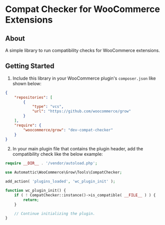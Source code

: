 # Compat Checker for WooCommerce Extensions

## About

A simple library to run compatibility checks for WooCommerce extensions.

## Getting Started

1. Include this library in your WooCommerce plugin's `composer.json` like shown below:

```json
{
    "repositories": [
        {
            "type": "vcs",
            "url": "https://github.com/woocommerce/grow"
        }
    ],
    "require": {
        "woocommerce/grow": "dev-compat-checker"
    }
}
```

2. In your main plugin file that contains the plugin header, add the compatibility check like the below example:

```php
require __DIR__ . '/vendor/autoload.php';

use Automattic\WooCommerce\Grow\Tools\CompatChecker;

add_action( 'plugins_loaded', 'wc_plugin_init' );

function wc_plugin_init() {
    if ( ! CompatChecker::instance()->is_compatible( __FILE__ ) ) {
		return;
	}

    // Continue initializing the plugin.
}
```